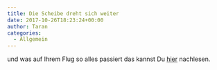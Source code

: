 ```yaml
---
title: Die Scheibe dreht sich weiter
date: 2017-10-26T18:23:24+00:00
author: Taran
categories:
  - Allgemein
---
```


und was auf Ihrem Flug so alles passiert das kannst Du [hier](http://www.phexkinder.de/mittelgruppe/die-gefaehrten/taran-ibn-muhammed-ibn-ayabun-ai-orkhiander/tarans-reisebericht/#AlteFeindeNeueVerbundete) nachlesen.
